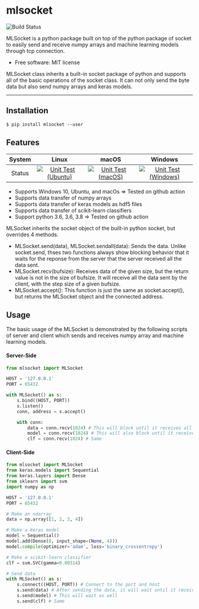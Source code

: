 # mlsocket

![Build Status](https://github.com/k2sebeom/mlsocket/workflows/Build%20Status/badge.svg?branch=master)

MLSocket is a python package built on top of the python package of socket to easily send and receive numpy arrays and machine learning models through tcp connection.

* Free software: MIT license

MLSocket class inherits a built-in socket package of python and supports all of the basic operations of the socket class.
It can not only send the byte data but also send numpy arrays and keras models.

------

## Installation

    $ pip install mlsocket --user


## Features

| System | Linux | macOS | Windows |
| :---: | :---: | :---: | :---: |
| Status | [![Unit Test (Ubuntu)](https://github.com/k2sebeom/mlsocket/workflows/Unit%20Test%20(Ubuntu)/badge.svg?branch=master)](https://github.com/k2sebeom/mlsocket/actions?query=workflow%3A%22Unit+Test+%28Ubuntu%29%22) | [![Unit Test (macOS)](https://github.com/k2sebeom/mlsocket/workflows/Unit%20Test%20(macOS)/badge.svg?branch=master)](https://github.com/k2sebeom/mlsocket/actions?query=workflow%3A%22Unit+Test+%28macOS%29%22) | [![Unit Test (Windows)](https://github.com/k2sebeom/mlsocket/workflows/Unit%20Test%20(Windows)/badge.svg?branch=master)](https://github.com/k2sebeom/mlsocket/actions?query=workflow%3A%22Unit+Test+%28Windows%29%22) |

* Supports Windows 10, Ubuntu, and macOs => Tested on github action
* Supports data transfer of numpy arrays
* Supports data transfer of keras models as hdf5 files
* Supports data transfer of scikit-learn classifiers
* Support python 3.6, 3.6, 3.8 => Tested on github action

MLSocket inherits the socket object of the built-in python socket, but overrides 4 methods.

* MLSocket.send(data), MLSocket.sendall(data): Sends the data. Unlike socket.send, thses two functions always show blocking behavior that it waits for the reponse from the server that the server received all the data sent.
* MLSocket.recv(bufsize): Receives data of the given size, but the return value is not in the size of bufsize. It will receive all the data sent by the client, with the step size of a given bufsize.
* MLSocket.accept(): This function is just the same as socket.accept(), but returns the MLSocket object and the connected address.

## Usage

The basic usage of the MLSocket is demonstrated by the following scripts of server and client which sends and receives numpy array and machine learning models.

#### Server-Side

```python
from mlsocket import MLSocket

HOST = '127.0.0.1'
PORT = 65432

with MLSocket() as s:
    s.bind((HOST, PORT))
    s.listen()
    conn, address = s.accept()

    with conn:
        data = conn.recv(1024) # This will block until it receives all the data send by the client, with the step size of 1024 bytes.
        model = conn.recv(1024) # This will also block until it receives all the data.
        clf = conn.recv(1024) # Same
```

#### Client-Side
```python
from mlsocket import MLSocket
from keras.models import Sequential
from keras.layers import Dense
from sklearn import svm
import numpy as np

HOST = '127.0.0.1'
PORT = 65432

# Make an ndarray
data = np.array([1, 2, 3, 4])

# Make a keras model
model = Sequential()
model.add(Dense(8, input_shape=(None, 4)))
model.compile(optimizer='adam', loss='binary_crossentropy')

# Make a scikit-learn classifier
clf = svm.SVC(gamma=0.00314)

# Send data
with MLSocket() as s:
    s.connect((HOST, PORT)) # Connect to the port and host
    s.send(data) # After sending the data, it will wait until it receives the reponse from the server
    s.send(model) # This will wait as well
    s.send(clf) # Same
```
    
